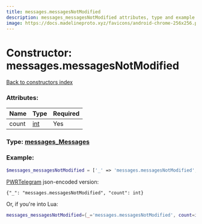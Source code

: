 ```yaml
---
title: messages.messagesNotModified
description: messages_messagesNotModified attributes, type and example
image: https://docs.madelineproto.xyz/favicons/android-chrome-256x256.png
---
```

# Constructor: messages.messagesNotModified  
[Back to constructors index](index.md)



### Attributes:

| Name     |    Type       | Required |
|----------|---------------|----------|
|count|[int](../types/int.md) | Yes|



### Type: [messages\_Messages](../types/messages_Messages.md)


### Example:

```php
$messages_messagesNotModified = ['_' => 'messages.messagesNotModified', 'count' => int];
```  

[PWRTelegram](https://pwrtelegram.xyz) json-encoded version:

```
{"_": "messages.messagesNotModified", "count": int}
```


Or, if you're into Lua:

```lua
messages_messagesNotModified={_='messages.messagesNotModified', count=int}

```


